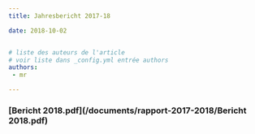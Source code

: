 ```yaml
---
title: Jahresbericht 2017-18

date: 2018-10-02


# liste des auteurs de l'article
# voir liste dans _config.yml entrée authors
authors:
 - mr

---
```



### [Bericht 2018.pdf](/documents/rapport-2017-2018/Bericht 2018.pdf)
